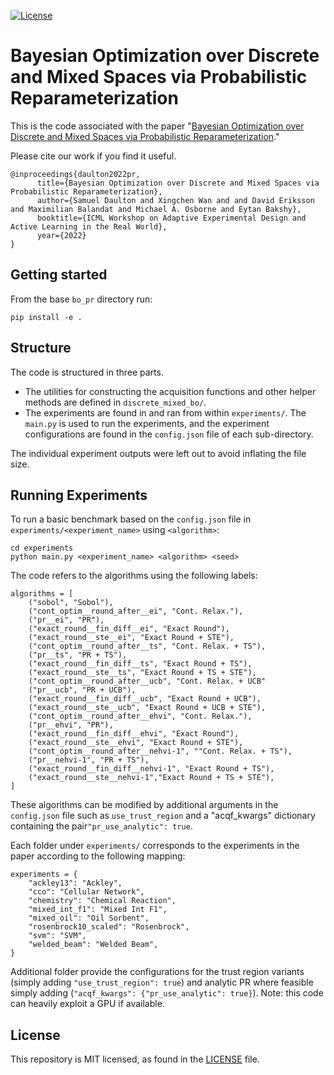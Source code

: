 [![License](https://img.shields.io/badge/license-MIT-green.svg)](LICENSE)

# Bayesian Optimization over Discrete and Mixed Spaces via Probabilistic Reparameterization

This is the code associated with the paper "[Bayesian Optimization over Discrete and Mixed Spaces via Probabilistic Reparameterization](https://realworldml.github.io/files/cr/paper22.pdf)."

Please cite our work if you find it useful.

    
    @inproceedings{daulton2022pr,
          title={Bayesian Optimization over Discrete and Mixed Spaces via Probabilistic Reparameterization}, 
          author={Samuel Daulton and Xingchen Wan and and David Eriksson and Maximilian Balandat and Michael A. Osborne and Eytan Bakshy},
          booktitle={ICML Workshop on Adaptive Experimental Design and Active Learning in the Real World},
          year={2022}
    }


## Getting started

From the base `bo_pr` directory run:

`pip install -e .`

## Structure

The code is structured in three parts.
- The utilities for constructing the acquisition functions and other helper methods are defined in `discrete_mixed_bo/`.
- The experiments are found in and ran from within `experiments/`. The `main.py` is used to run the experiments, and the experiment configurations are found in the `config.json` file of each sub-directory.

The individual experiment outputs were left out to avoid inflating the file size.

## Running Experiments

To run a basic benchmark based on the `config.json` file in `experiments/<experiment_name>` using `<algorithm>`:

```
cd experiments
python main.py <experiment_name> <algorithm> <seed>
```

The code refers to the algorithms using the following labels:
```
algorithms = [
    ("sobol", "Sobol"),
    ("cont_optim__round_after__ei", "Cont. Relax."),
    ("pr__ei", "PR"),
    ("exact_round__fin_diff__ei", "Exact Round"),
    ("exact_round__ste__ei", "Exact Round + STE"),
    ("cont_optim__round_after__ts", "Cont. Relax. + TS"),
    ("pr__ts", "PR + TS"),
    ("exact_round__fin_diff__ts", "Exact Round + TS"),
    ("exact_round__ste__ts", "Exact Round + TS + STE"),
    ("cont_optim__round_after__ucb", "Cont. Relax. + UCB"
    ("pr__ucb", "PR + UCB"),
    ("exact_round__fin_diff__ucb", "Exact Round + UCB"),
    ("exact_round__ste__ucb", "Exact Round + UCB + STE"),
    ("cont_optim__round_after__ehvi", "Cont. Relax."),
    ("pr__ehvi", "PR"),
    ("exact_round__fin_diff__ehvi", "Exact Round"),
    ("exact_round__ste__ehvi", "Exact Round + STE"),
    ("cont_optim__round_after__nehvi-1", ""Cont. Relax. + TS"),
    ("pr__nehvi-1", "PR + TS"),
    ("exact_round__fin_diff__nehvi-1", "Exact Round + TS"),
    ("exact_round__ste__nehvi-1","Exact Round + TS + STE"),
]
```

These algorithms can be modified by additional arguments in the `config.json` file such as `use_trust_region` and a "acqf_kwargs" dictionary containing the pair`"pr_use_analytic": true`.

Each folder under `experiments/` corresponds to the experiments in the paper according to the following mapping:
```
experiments = {
    "ackley13": "Ackley",
    "cco": "Cellular Network",
    "chemistry": "Chemical Reaction",
    "mixed_int_f1": "Mixed Int F1",
    "mixed_oil": "Oil Sorbent",
    "rosenbrock10_scaled": "Rosenbrock",
    "svm": "SVM",
    "welded_beam": "Welded Beam",
}
```
Additional folder provide the configurations for the trust region variants (simply adding `"use_trust_region": true`) and analytic PR where feasible simply adding (`"acqf_kwargs": {"pr_use_analytic": true}`). Note: this code can heavily exploit a GPU if available. 

## License
This repository is MIT licensed, as found in the [LICENSE](LICENSE) file.
